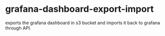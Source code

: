 # grafana-dashboard-export-import
exports the grafana dashboard in s3 bucket and imports it back to grafana through API.
